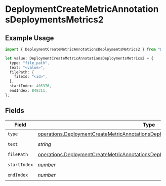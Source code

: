 # DeploymentCreateMetricAnnotationsDeploymentsMetrics2

## Example Usage

```typescript
import { DeploymentCreateMetricAnnotationsDeploymentsMetrics2 } from "@orq-ai/node/models/operations";

let value: DeploymentCreateMetricAnnotationsDeploymentsMetrics2 = {
  type: "file_path",
  text: "<value>",
  filePath: {
    fileId: "<id>",
  },
  startIndex: 405376,
  endIndex: 848311,
};
```

## Fields

| Field                                                                                                                                                                                        | Type                                                                                                                                                                                         | Required                                                                                                                                                                                     | Description                                                                                                                                                                                  |
| -------------------------------------------------------------------------------------------------------------------------------------------------------------------------------------------- | -------------------------------------------------------------------------------------------------------------------------------------------------------------------------------------------- | -------------------------------------------------------------------------------------------------------------------------------------------------------------------------------------------- | -------------------------------------------------------------------------------------------------------------------------------------------------------------------------------------------- |
| `type`                                                                                                                                                                                       | [operations.DeploymentCreateMetricAnnotationsDeploymentsMetricsRequestRequestBodyType](../../models/operations/deploymentcreatemetricannotationsdeploymentsmetricsrequestrequestbodytype.md) | :heavy_check_mark:                                                                                                                                                                           | N/A                                                                                                                                                                                          |
| `text`                                                                                                                                                                                       | *string*                                                                                                                                                                                     | :heavy_check_mark:                                                                                                                                                                           | N/A                                                                                                                                                                                          |
| `filePath`                                                                                                                                                                                   | [operations.DeploymentCreateMetricAnnotationsDeploymentsMetricsFilePath](../../models/operations/deploymentcreatemetricannotationsdeploymentsmetricsfilepath.md)                             | :heavy_check_mark:                                                                                                                                                                           | N/A                                                                                                                                                                                          |
| `startIndex`                                                                                                                                                                                 | *number*                                                                                                                                                                                     | :heavy_check_mark:                                                                                                                                                                           | N/A                                                                                                                                                                                          |
| `endIndex`                                                                                                                                                                                   | *number*                                                                                                                                                                                     | :heavy_check_mark:                                                                                                                                                                           | N/A                                                                                                                                                                                          |